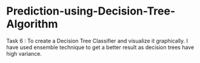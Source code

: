 # Prediction-using-Decision-Tree-Algorithm
Task 6 : To create a Decision Tree Classifier and visualize it graphically. I have used ensemble technique to get a better result as decision trees have high variance.
